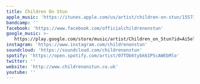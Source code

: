 ```yaml
---
title: Children On Stun
apple_music: 'https://itunes.apple.com/us/artist/children-on-stun/155736021'
bandcamp: ''
facebook: 'https://www.facebook.com/officialchildrenonstun'
google_music: >-
   https://play.google.com/store/music/artist/Children_on_Stun?id=Ai5el2yt4e5ghx35x6izanndekq
instagram: 'https://www.instagram.com/childrenonstun'
soundcloud: 'https://soundcloud.com/childrenonstun'
spotify: 'https://open.spotify.com/artist/07TOb6tybk6IP5cAWEbMlo'
twitter: ''
website: 'http://www.childrenonstun.co.uk'
youtube: ''
---
```

